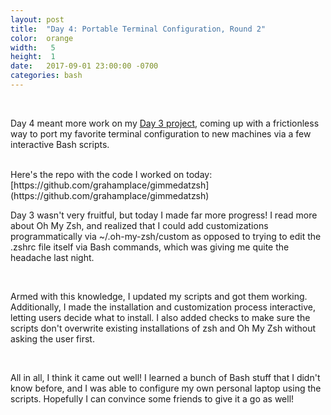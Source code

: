 ```yaml
---
layout: post
title:  "Day 4: Portable Terminal Configuration, Round 2"
color:  orange
width:   5
height:  1
date:   2017-09-01 23:00:00 -0700
categories: bash
---
```


<br>

Day 4 meant more work on my [Day 3 project](http://www.graham.place/100Days/bash/2017/08/31/day-3.html),
coming up with a frictionless way to port my favorite terminal configuration to new
machines via a few interactive Bash scripts.

<br>
Here's the repo with the code I worked on today:
[https://github.com/grahamplace/gimmedatzsh](https://github.com/grahamplace/gimmedatzsh)

<br>

Day 3 wasn't very fruitful, but today I made far more progress! I read more about
  Oh My Zsh, and realized that I could add customizations programmatically via
  ~/.oh-my-zsh/custom as opposed to trying to edit the .zshrc file itself via
  Bash commands, which was giving me quite the headache last night.

<br>

Armed with this knowledge, I updated my scripts and got them working. Additionally,
  I made the installation and customization process interactive, letting users
  decide what to install. I also added checks to make sure the scripts don't overwrite existing
  installations of zsh and Oh My Zsh without asking the user first.

<br>

All in all, I think it came out well! I learned a bunch of Bash stuff that
  I didn't know before, and I was able to configure my own personal laptop
  using the scripts. Hopefully I can convince some friends to give it a go as
  well!
